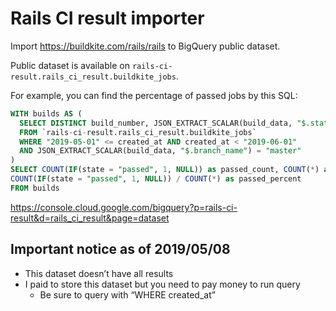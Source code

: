 # Rails CI result importer

Import https://buildkite.com/rails/rails to BigQuery public dataset.

Public dataset is available on `rails-ci-result.rails_ci_result.buildkite_jobs`.

For example, you can find the percentage of passed jobs by this SQL:

```sql
WITH builds AS (
  SELECT DISTINCT build_number, JSON_EXTRACT_SCALAR(build_data, "$.state") as state
  FROM `rails-ci-result.rails_ci_result.buildkite_jobs`
  WHERE "2019-05-01" <= created_at AND created_at < "2019-06-01"
  AND JSON_EXTRACT_SCALAR(build_data, "$.branch_name") = "master"
)
SELECT COUNT(IF(state = "passed", 1, NULL)) as passed_count, COUNT(*) as count,
COUNT(IF(state = "passed", 1, NULL)) / COUNT(*) as passed_percent
FROM builds
```

https://console.cloud.google.com/bigquery?p=rails-ci-result&d=rails_ci_result&page=dataset

## Important notice as of 2019/05/08

- This dataset doesn’t have all results
- I paid to store this dataset but you need to pay money to run query
  - Be sure to query with “WHERE created_at”
